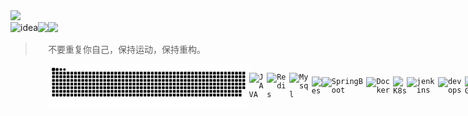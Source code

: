 <img src="https://i.imgur.com/waxVImv.png"/>

<div>
<a href="https://www.jetbrains.com/zh-cn/idea">
<img  height="125" src="https://github.com/GEKSS5289/GEKSS5289/assets/38618059/432ee06b-ea5c-4e3f-92ae-7121233fff73" alt="idea" title="idea" align="left"/>
</a>

<img  height="125" src="https://github-readme-stats.vercel.app/api?username=GEKSS5289&show_icons=true&theme=flat"  align="left"/>
<img  height="125" src="https://streak-stats.demolab.com?user=GEKSS5289&theme=default&locale=zh_Hans&date_format=%5BY.%5Dn.j"  />

> 不要重复你自己，保持运动，保持重构。

  
</div>



<div style="display:flex">
  
<div style="display:flex;align-items:center;">
<img height="70"  src="https://github.com/1999AZZAR/1999AZZAR/blob/main/resources/img/grid-snake.svg" alt="snake" align="left"/>
<code><img  height="40" src="https://github.com/GEKSS5289/GEKSS5289/assets/38618059/5bd4af9c-75e5-4dca-855d-047a940a147b" alt="JAVA" title="JAVA"></code>
<code><img  height="40" src="https://github.com/GEKSS5289/GEKSS5289/assets/38618059/8d394873-8666-4bac-aeca-0ba73d88eef4" alt="Redis" title="Redis"></code>
<code><img  height="40" src="https://github.com/GEKSS5289/GEKSS5289/assets/38618059/c124d02c-e723-4096-a2fd-c859b24436ff" alt="Mysql" title="Mysql"></code>
<code><img  height="40" src="https://github.com/GEKSS5289/GEKSS5289/assets/38618059/22ab4123-6164-4b65-9a9c-ad96e3c83c58" alt="es" title="es"></code>
<code><img  height="40" src="https://github.com/GEKSS5289/GEKSS5289/assets/38618059/c76b0be7-4127-4d84-bd26-6dcdd43318f5" alt="SpringBoot" title="SpringBoot"></code>
<code><img  height="40" src="https://github.com/GEKSS5289/GEKSS5289/assets/38618059/b9d4e123-5eb0-42de-803b-ccb89b355678" alt="Docker" title="Docker"></code>
<code><img  height="40" src="https://github.com/GEKSS5289/GEKSS5289/assets/38618059/60731e5e-dfc6-47ca-87d9-cdca1bd22756" alt="K8s" title="k8s"></code>
<code><img  height="40" src="https://github.com/GEKSS5289/GEKSS5289/assets/38618059/341df2a4-6184-4aa6-9b6c-aef626dcf7aa" alt="jenkins" title="jenkins"></code>
<code><img  height="40" src="https://github.com/GEKSS5289/GEKSS5289/assets/38618059/23746ba5-68fc-4836-a98d-7991b22e20cd" alt="devops" title="devops"></code>
<code><img  height="40" src="https://github.com/GEKSS5289/GEKSS5289/assets/38618059/3783ec59-2abf-4a74-bee1-e00e3df6a216" alt="Git" title="Git"></code>
<code><img  height="40" src="https://github.com/GEKSS5289/GEKSS5289/assets/38618059/2d7cf445-9c62-4d11-af35-6ad246c2f66f" alt="VUE" title="VUE"></code>
<code><img  height="40" src="https://github.com/GEKSS5289/GEKSS5289/assets/38618059/b53368c2-936b-4b98-9683-9c95dc2f77cc" alt="REACT" title="REACT"></code>
<code><img  height="40" src="https://github.com/GEKSS5289/GEKSS5289/assets/38618059/146d92a5-ea83-4f99-9a1c-d7d74dba03b4" alt="tomcat" title="tomcat"></code>
<code><img  height="40" src="https://github.com/GEKSS5289/GEKSS5289/assets/38618059/8342fc2e-18d6-44b2-afa0-fbc6c2ef72ca" alt="LIUNX" title="Liunx" /></code>
<code><img  height="40" src="https://github.com/GEKSS5289/GEKSS5289/assets/38618059/aaa1ccad-1c97-4df3-9487-40fdf6d9168e" alt="chatgpt" title="chatgpt" /></code>
<code><img  height="40" src="https://github.com/GEKSS5289/GEKSS5289/assets/38618059/d8e971cc-f4f6-49db-bb72-6f338efbaf60" alt="mybatis" title="mybatis" /></code>
<code><img  height="40" src="https://github.com/GEKSS5289/GEKSS5289/assets/38618059/3bbbd7d4-f109-4fd7-ace3-b245de0ee746" alt="npm" title="npm" /></code>
<code><img  height="40" src="https://github.com/GEKSS5289/GEKSS5289/assets/38618059/5010468d-71b9-4246-aed9-a7b1e91384fe" alt="ts" title="ts" /></code>
<code><img  height="40" src="https://github.com/GEKSS5289/GEKSS5289/assets/38618059/7e94d048-dee3-4df8-9da2-bc3861b05333" alt="js" title="js" /></code>
<code><img  height="40" src="https://github.com/GEKSS5289/GEKSS5289/assets/38618059/271e63f6-ac9f-49cb-a4c6-e2bc663f3337" alt="ansible" title="ansible" /></code>
<code><img  height="40" src="https://github.com/GEKSS5289/GEKSS5289/assets/38618059/e2b3d1c9-c692-429d-a300-4c4903f3f739" alt="gitlab" title="gitlab" /></code>
<code><img  height="40" src="https://github.com/GEKSS5289/GEKSS5289/assets/38618059/18ae3fd3-0e12-451d-81c5-d6b6589f35aa" alt="html5" title="html5" /></code>
<code><img  height="40" src="https://github.com/GEKSS5289/GEKSS5289/assets/38618059/6a159d9b-20e6-41b5-bcd0-7a9d54bd9ce9" alt="vite" title="vite" /></code>
<code><img  height="40" src="https://github.com/GEKSS5289/GEKSS5289/assets/38618059/45917c23-2684-491d-9e50-1f075afd6850" alt="centos" title="centos" /></code>
</div>
<img src="https://i.imgur.com/waxVImv.png"/>








